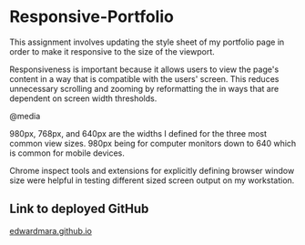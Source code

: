 <h1>Responsive-Portfolio</h1>

This assignment involves updating the style sheet of my portfolio page in order to make it responsive to the size of the viewport.

Responsiveness is important because it allows users to view the page's content in a way that is compatible with the users' screen.  This reduces unnecessary scrolling and zooming by reformatting the in ways that are dependent on screen width thresholds.

@media 

980px, 768px, and 640px are the widths I defined for the three most common view sizes.
980px being for computer monitors down to 640 which is common for mobile devices.

Chrome inspect tools and extensions for explicitly defining browser window size were helpful in testing different sized screen output on my workstation.


<h2>Link to deployed GitHub</h2>
<a href="https://edwardmara.github.io/Responsive-Portfolio/">edwardmara.github.io</a>
